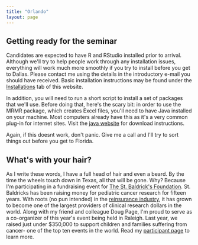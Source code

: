 ```yaml
---
title: "Orlando"
layout: page
---
```


## Getting ready for the seminar

Candidates are expected to have R and RStudio installed prior to arrival. Although we'll try to help people work through any installation issues, everything will work much more smoothly if you try to install before you get to Dallas. Please contact me using the details in the introductory e-mail you should have received. Basic installation instructions may be found under the [Installations](../Installation) tab of this website.

In addition, you will need to run a short script to install a set of packages that we'll use. Before doing that, here's the scary bit: in order to use the MRMR package, which creates Excel files, you'll need to have Java installed on your machine. Most computers already have this as it's a very common plug-in for internet sites. Visit the [java website](https://www.java.com) for download instructions.

Again, if this doesnt work, don't panic. Give me a call and I'll try to sort things out before you get to Florida.

## What's with your hair?

As I write these words, I have a full head of hair and even a beard. By the time the wheels touch down in Texas, all that will be gone. Why? Because I'm participating in a fundraising event for [The St. Baldrick's Foundation](http://www.stbaldricks.org/). St. Baldricks has been raising money for pediatric cancer research for fifteen years. With roots (no pun intended) in the [reinsurance industry](http://www.stbaldricks.org/history), it has grown to become one of the largest providers of clinical research dollars in the world. Along with my friend and colleague Doug Page, I'm proud to serve as a co-organizer of this year's event being held in Raleigh. Last year, we raised just under $350,000 to support children and families suffering from cancer- one of the top ten events in the world. Read my [participant page](https://www.stbaldricks.org/participants/mypage/738777/2015) to learn more.